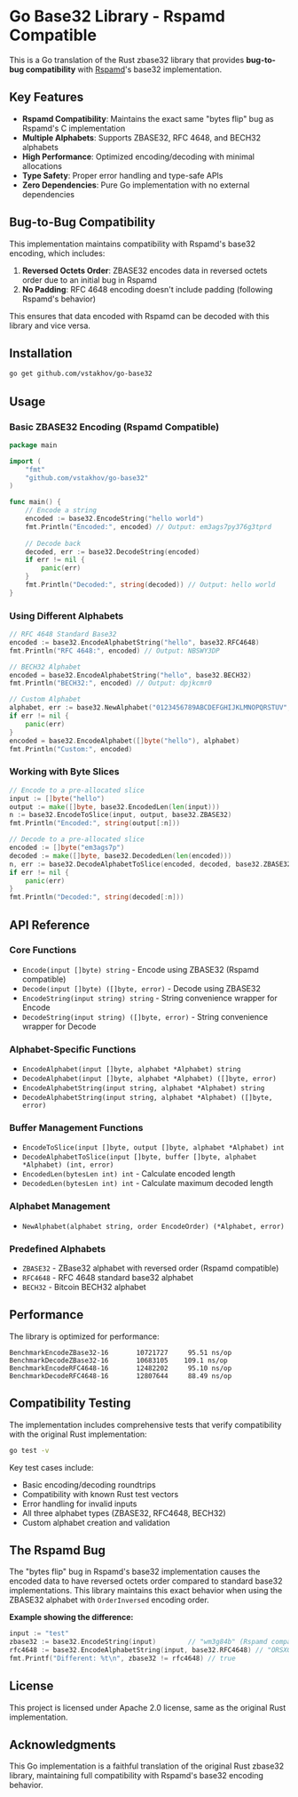 # Go Base32 Library - Rspamd Compatible

This is a Go translation of the Rust zbase32 library that provides **bug-to-bug compatibility** with [Rspamd](https://rspamd.com)'s base32 implementation.

## Key Features

- **Rspamd Compatibility**: Maintains the exact same "bytes flip" bug as Rspamd's C implementation
- **Multiple Alphabets**: Supports ZBASE32, RFC 4648, and BECH32 alphabets
- **High Performance**: Optimized encoding/decoding with minimal allocations
- **Type Safety**: Proper error handling and type-safe APIs
- **Zero Dependencies**: Pure Go implementation with no external dependencies

## Bug-to-Bug Compatibility

This implementation maintains compatibility with Rspamd's base32 encoding, which includes:

1. **Reversed Octets Order**: ZBASE32 encodes data in reversed octets order due to an initial bug in Rspamd
2. **No Padding**: RFC 4648 encoding doesn't include padding (following Rspamd's behavior)

This ensures that data encoded with Rspamd can be decoded with this library and vice versa.

## Installation

```bash
go get github.com/vstakhov/go-base32
```

## Usage

### Basic ZBASE32 Encoding (Rspamd Compatible)

```go
package main

import (
    "fmt"
    "github.com/vstakhov/go-base32"
)

func main() {
    // Encode a string
    encoded := base32.EncodeString("hello world")
    fmt.Println("Encoded:", encoded) // Output: em3ags7py376g3tprd
    
    // Decode back
    decoded, err := base32.DecodeString(encoded)
    if err != nil {
        panic(err)
    }
    fmt.Println("Decoded:", string(decoded)) // Output: hello world
}
```

### Using Different Alphabets

```go
// RFC 4648 Standard Base32
encoded := base32.EncodeAlphabetString("hello", base32.RFC4648)
fmt.Println("RFC 4648:", encoded) // Output: NBSWY3DP

// BECH32 Alphabet
encoded = base32.EncodeAlphabetString("hello", base32.BECH32)
fmt.Println("BECH32:", encoded) // Output: dpjkcmr0

// Custom Alphabet
alphabet, err := base32.NewAlphabet("0123456789ABCDEFGHIJKLMNOPQRSTUV", base32.OrderNormal)
if err != nil {
    panic(err)
}
encoded = base32.EncodeAlphabet([]byte("hello"), alphabet)
fmt.Println("Custom:", encoded)
```

### Working with Byte Slices

```go
// Encode to a pre-allocated slice
input := []byte("hello")
output := make([]byte, base32.EncodedLen(len(input)))
n := base32.EncodeToSlice(input, output, base32.ZBASE32)
fmt.Println("Encoded:", string(output[:n]))

// Decode to a pre-allocated slice
encoded := []byte("em3ags7p")
decoded := make([]byte, base32.DecodedLen(len(encoded)))
n, err := base32.DecodeAlphabetToSlice(encoded, decoded, base32.ZBASE32)
if err != nil {
    panic(err)
}
fmt.Println("Decoded:", string(decoded[:n]))
```

## API Reference

### Core Functions

- `Encode(input []byte) string` - Encode using ZBASE32 (Rspamd compatible)
- `Decode(input []byte) ([]byte, error)` - Decode using ZBASE32
- `EncodeString(input string) string` - String convenience wrapper for Encode
- `DecodeString(input string) ([]byte, error)` - String convenience wrapper for Decode

### Alphabet-Specific Functions

- `EncodeAlphabet(input []byte, alphabet *Alphabet) string`
- `DecodeAlphabet(input []byte, alphabet *Alphabet) ([]byte, error)`
- `EncodeAlphabetString(input string, alphabet *Alphabet) string`
- `DecodeAlphabetString(input string, alphabet *Alphabet) ([]byte, error)`

### Buffer Management Functions

- `EncodeToSlice(input []byte, output []byte, alphabet *Alphabet) int`
- `DecodeAlphabetToSlice(input []byte, buffer []byte, alphabet *Alphabet) (int, error)`
- `EncodedLen(bytesLen int) int` - Calculate encoded length
- `DecodedLen(bytesLen int) int` - Calculate maximum decoded length

### Alphabet Management

- `NewAlphabet(alphabet string, order EncodeOrder) (*Alphabet, error)`

### Predefined Alphabets

- `ZBASE32` - ZBase32 alphabet with reversed order (Rspamd compatible)
- `RFC4648` - RFC 4648 standard base32 alphabet
- `BECH32` - Bitcoin BECH32 alphabet

## Performance

The library is optimized for performance:

```
BenchmarkEncodeZBase32-16       10721727     95.51 ns/op
BenchmarkDecodeZBase32-16       10683105    109.1 ns/op
BenchmarkEncodeRFC4648-16       12482202     95.10 ns/op
BenchmarkDecodeRFC4648-16       12807644     88.49 ns/op
```

## Compatibility Testing

The implementation includes comprehensive tests that verify compatibility with the original Rust implementation:

```bash
go test -v
```

Key test cases include:
- Basic encoding/decoding roundtrips
- Compatibility with known Rust test vectors
- Error handling for invalid inputs
- All three alphabet types (ZBASE32, RFC4648, BECH32)
- Custom alphabet creation and validation

## The Rspamd Bug

The "bytes flip" bug in Rspamd's base32 implementation causes the encoded data to have reversed octets order compared to standard base32 implementations. This library maintains this exact behavior when using the ZBASE32 alphabet with `OrderInversed` encoding order.

**Example showing the difference:**

```go
input := "test"
zbase32 := base32.EncodeString(input)        // "wm3g84b" (Rspamd compatible)
rfc4648 := base32.EncodeAlphabetString(input, base32.RFC4648) // "ORSXG5A" (Standard)
fmt.Printf("Different: %t\n", zbase32 != rfc4648) // true
```

## License

This project is licensed under Apache 2.0 license, same as the original Rust implementation.

## Acknowledgments

This Go implementation is a faithful translation of the original Rust zbase32 library, maintaining full compatibility with Rspamd's base32 encoding behavior. 
